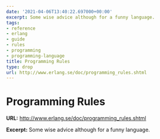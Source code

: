 ```yaml
---
date: '2021-04-06T13:40:22.697000+00:00'
excerpt: Some wise advice although for a funny language.
tags:
- reference
- erlang
- guide
- rules
- programming
- programming-language
title: Programming Rules
type: drop
url: http://www.erlang.se/doc/programming_rules.shtml
---
```


# Programming Rules

**URL:** http://www.erlang.se/doc/programming_rules.shtml

**Excerpt:** Some wise advice although for a funny language.
